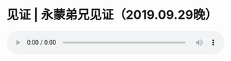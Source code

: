 # 见证 | 永蒙弟兄见证（2019.09.29晚）

<audio style="width: 100%;" preload="false" controls controlslist="nodownload"><source src="//cdn.wechat.edu.pl/audio/mp3/old/27664.mp3" type="audio/mpeg">Your browser does not support the audio element.</audio>


